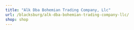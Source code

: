 ```yaml
---
title: "Alk Dba Bohemian Trading Company, Llc"
url: /blacksburg/alk-dba-bohemian-trading-company-llc/
shop: shop
---
```

